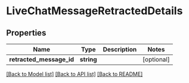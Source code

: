 # LiveChatMessageRetractedDetails

## Properties
Name | Type | Description | Notes
------------ | ------------- | ------------- | -------------
**retracted_message_id** | **string** |  | [optional] 

[[Back to Model list]](../README.md#documentation-for-models) [[Back to API list]](../README.md#documentation-for-api-endpoints) [[Back to README]](../README.md)


